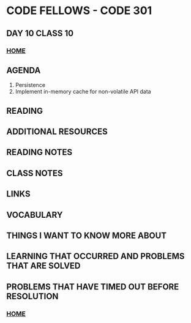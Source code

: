 # CODE FELLOWS - CODE 301

## DAY 10 CLASS 10

### [HOME](../README.md)

## AGENDA
1. Persistence
1. Implement in-memory cache for non-volatile API data

## READING

## ADDITIONAL RESOURCES

## READING NOTES

## CLASS NOTES

## LINKS

## VOCABULARY

## THINGS I WANT TO KNOW MORE ABOUT

## LEARNING THAT OCCURRED AND PROBLEMS THAT ARE SOLVED

## PROBLEMS THAT HAVE TIMED OUT BEFORE RESOLUTION

### [HOME](../README.md)